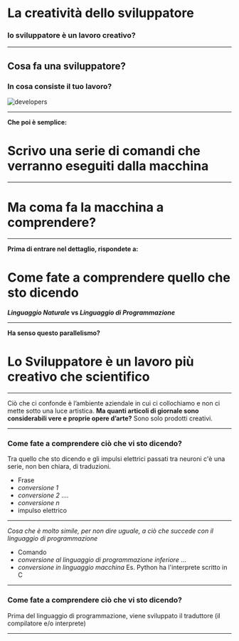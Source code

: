 
# La creatività dello sviluppatore
### lo sviluppatore è un lavoro creativo?

---

## Cosa fa una sviluppatore?
### In cosa consiste il tuo lavoro?

![developers](https://media.giphy.com/media/2yU3Ex75PRjeE/giphy.gif)

---

**Che poi è semplice:**
# Scrivo una serie di comandi che verranno eseguiti dalla macchina

---

# Ma coma fa la macchina a comprendere?

---

**Prima di entrare nel dettaglio, rispondete a:**
# Come fate a comprendere quello che sto dicendo

**_Linguaggio Naturale_ vs _Linguaggio di Programmazione_**

---

**Ha senso questo parallelismo?**

# Lo Sviluppatore è un lavoro più creativo che scientifico

---

Ciò che ci confonde è l’ambiente aziendale in cui ci collochiamo e non ci mette sotto una luce artistica. **Ma quanti articoli di giornale sono considerabili vere e proprie opere d’arte?** Sono solo prodotti creativi.

---

### Come fate a comprendere ciò che vi sto dicendo?
Tra quello che sto dicendo e gli impulsi elettrici passati tra neuroni c'è una serie, non ben chiara, di traduzioni.

* Frase
* _conversione 1_
* _conversione 2_
....
* _conversione n_
* impulso elettrico
---
 *Cosa che è molto simile, per non dire uguale, a ciò che succede con il linguaggio di programmazione*
* Comando
* _conversione al linguaggio di programmazione inferiore_
...
* _conversione in linguaggio macchina_
Es. Python ha l'interprete scritto in C

---
### Come fate a comprendere ciò che vi sto dicendo?
Prima del linguaggio di programmazione, viene sviluppato il traduttore (il compilatore e/o interprete)

---



